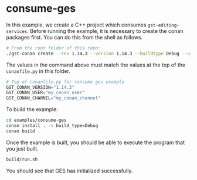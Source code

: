# consume-ges
In this example, we create a C++ project which consumes `gst-editing-services`.  Before running the example, it is
necessary to create the conan packages first.  You can do this from the shell as follows.

```bash
# From the root folder of this repo:
./gst-conan create --rev 1.14.3 --version 1.14.3 --buildtype Debug --user my_conan_user --channel my_conan_channel
```

The values in the command above must match the values at the top of the `conanfile.py` in this folder.
 
```python
# Top of conanfile.py for consume-ges example
GST_CONAN_VERSION="1.14.3"
GST_CONAN_USER="my_conan_user"
GST_CONAN_CHANNEL="my_conan_channel"
```

To build the example:

```bash
cd examples/consume-ges
conan install . -s build_type=Debug
conan build .
```

Once the example is built, you should be able to execute the program that you just built.

```bash
build/run.sh
```

You should see that GES has initialized successfully.